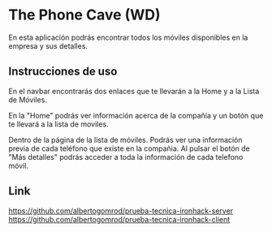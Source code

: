 # The Phone Cave (WD)

 En esta aplicación podrás encontrar todos los móviles disponibles en la empresa y sus detalles.

## Instrucciones de uso

En el navbar encontrarás dos enlaces que te llevarán a la Home y a la Lista de Móviles.

En la "Home" podrás ver información acerca de la compañía y un botón que te llevará a la lista de moviles.

Dentro de la página de la lista de móviles. Podrás ver una información previa de cada teléfono que existe en la compañia. Al pulsar el botón de "Más detalles" podrás acceder a toda la información de cada telefono móvil. 


## Link
https://github.com/albertogomrod/prueba-tecnica-ironhack-server
https://github.com/albertogomrod/prueba-tecnica-ironhack-client
